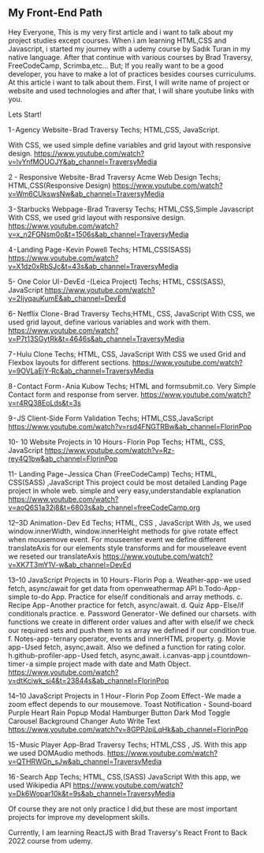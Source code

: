 ## My Front-End Path

Hey Everyone,
This is my very first article and i want to talk about my project studies except courses. When i am learning HTML,CSS and Javascript, i started my journey with a udemy course by Sadık Turan in my native language. After that continue with various courses by Brad Traversy, FreeCodeCamp, Scrimba,etc… But; If you really want to be a good developer, you have to make a lot of practices besides courses curriculums. At this article i want to talk about them.
First, I will write name of project or website and used technologies and after that, I will share youtube links with you.

Lets Start!

1 - Agency Website - Brad Traversy
Techs; HTML,CSS, JavaScript.

With CSS, we used simple define variables and grid layout with responsive design.
https://www.youtube.com/watch?v=lvYnfMOUOJY&ab_channel=TraversyMedia

2 - Responsive Website - Brad Traversy Acme Web Design
Techs; HTML,CSS(Responsive Design)
https://www.youtube.com/watch?v=Wm6CUkswsNw&ab_channel=TraversyMedia

3 - Starbucks Webpage - Brad Traversy
Techs; HTML,CSS,Simple Javascript
With CSS, we used grid layout with responsive design.
https://www.youtube.com/watch?v=x_n2FGNsm0o&t=1506s&ab_channel=TraversyMedia

4 - Landing Page - Kevin Powell
Techs; HTML,CSS(SASS)
https://www.youtube.com/watch?v=X1dz0xRbSJc&t=43s&ab_channel=TraversyMedia

5- One Color UI - DevEd -(Leica Project)
Techs; HTML, CSS(SASS), JavaScript
https://www.youtube.com/watch?v=2IjyqauKumE&ab_channel=DevEd

6- Netflix Clone - Brad Traversy
Techs;HTML, CSS, JavaScript
With CSS, we used grid layout, define various variables and work with them.
https://www.youtube.com/watch?v=P7t13SGytRk&t=4646s&ab_channel=TraversyMedia

7 - Hulu Clone
Techs; HTML, CSS, JavaScript
With CSS we used Grid and Flexbox layouts for different sections.
https://www.youtube.com/watch?v=9OVLaEjY-Rc&ab_channel=TraversyMedia

8 - Contact Form - Ania Kubow
Techs; HTML and formsubmit.co. Very Simple Contact form and response from server.
https://www.youtube.com/watch?v=r4RQ38EoLds&t=3s

9 - JS Client-Side Form Validation
Techs; HTML,CSS,JavaScript
https://www.youtube.com/watch?v=rsd4FNGTRBw&ab_channel=FlorinPop

10- 10 Website Projects in 10 Hours - Florin Pop
Techs; HTML, CSS, JavaScript
https://www.youtube.com/watch?v=Rz-rey4Q1bw&ab_channel=FlorinPop

11- Landing Page - Jessica Chan (FreeCodeCamp)
Techs; HTML, CSS(SASS) ,JavaScript
This project could be most detailed Landing Page project in whole web. simple and very easy,understandable explanation
https://www.youtube.com/watch?v=aoQ6S1a32j8&t=6803s&ab_channel=freeCodeCamp.org

12–3D Animation - Dev Ed
Techs; HTML, CSS , JavaScript
With Js, we used window.innerWidth, window.innerHeight methods for give rotate effect when mousemove event. For mouseenter event we define different translateAxis for our elements style transforms and for mouseleave event we reseted our translateAxis
https://www.youtube.com/watch?v=XK7T3mY1V-w&ab_channel=DevEd

13–10 JavaScript Projects in 10 Hours - Florin Pop
a. Weather-app - we used fetch, async/await for get data from openweathermap API
b.Todo-App - simple to-do App. Practice for else/if conditionals and array methods.
c. Recipe App - Another practice for fetch, async/await.
d. Quiz App - Else/if conditionals practice.
e. Password Generator - We defined our charsets. with functions we create in different order values and after with else/if we check our required sets and push them to xs array we defined if our condition true.
f. Notes-app - ternary operator, events and innerHTML property.
g. Movie app - Used fetch, async,await. Also we defined a function for rating color.
h.github-profiler-app - Used fetch, async,await.
i.canvas-app
j.countdown-timer - a simple project made with date and Math Object.
https://www.youtube.com/watch?v=dtKciwk_si4&t=23844s&ab_channel=FlorinPop

14–10 JavaScript Projects in 1 Hour - Florin Pop
Zoom Effect - We made a zoom effect depends to our mousemove.
Toast Notification -
Sound-board
Purple Heart Rain
Popup Modal
Hamburger Button
Dark Mod Toggle
Carousel
Background Changer
Auto Write Text
https://www.youtube.com/watch?v=8GPPJpiLqHk&ab_channel=FlorinPop

15 - Music Player App-Brad Traversy
Techs; HTML,CSS , JS.
With this app we used DOMAudio methods.
https://www.youtube.com/watch?v=QTHRWGn_sJw&ab_channel=TraversyMedia

16 - Search App
Techs; HTML, CSS,(SASS) JavaScript
With this app, we used Wikipedia API
https://www.youtube.com/watch?v=Dk6Wopar10k&t=9s&ab_channel=TraversyMedia


Of course they are not only practice I did,but these are most important projects for improve my development skills.

Currently, I am learning ReactJS with Brad Traversy's React Front to Back 2022 course from udemy.
